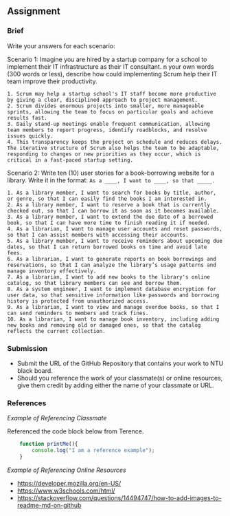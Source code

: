## Assignment

### Brief

Write your answers for each scenario:

Scenario 1:
Imagine you are hired by a startup company for a school to implement their IT infrastructure as their IT consultant. n your own words (300 words or less), describe how could implementing Scrum help their IT team improve their productivity.

```
1. Scrum may help a startup school's IT staff become more productive by giving a clear, disciplined approach to project management. 
2. Scrum divides enormous projects into smaller, more manageable sprints, allowing the team to focus on particular goals and achieve results fast. 
3. Daily stand-up meetings enable frequent communication, allowing team members to report progress, identify roadblocks, and resolve issues quickly. 
4. This transparency keeps the project on schedule and reduces delays. The iterative structure of Scrum also helps the team to be adaptable, responding to changes or new priorities as they occur, which is critical in a fast-paced startup setting.

```

Scenario 2:
Write ten (10) user stories for a book-borrowing website for a library. Write it in the format: `As a ____, I want to ____, so that _____`.

```
1. As a library member, I want to search for books by title, author, or genre, so that I can easily find the books I am interested in.
2. As a library member, I want to reserve a book that is currently checked out, so that I can borrow it as soon as it becomes available.
3. As a library member, I want to extend the due date of a borrowed book, so that I can have more time to finish reading it if needed.
4. As a librarian, I want to manage user accounts and reset passwords, so that I can assist members with accessing their accounts.
5. As a library member, I want to receive reminders about upcoming due dates, so that I can return borrowed books on time and avoid late fees.
6. As a librarian, I want to generate reports on book borrowings and reservations, so that I can analyze the library’s usage patterns and manage inventory effectively.
7. As a librarian, I want to add new books to the library's online catalog, so that library members can see and borrow them.
8. As a system engineer, I want to implement database encryption for user data, so that sensitive information like passwords and borrowing history is protected from unauthorized access.
9. As a librarian, I want to view and manage overdue books, so that I can send reminders to members and track fines.
10. As a librarian, I want to manage book inventory, including adding new books and removing old or damaged ones, so that the catalog reflects the current collection.

```


### Submission 

- Submit the URL of the GitHub Repository that contains your work to NTU black board.
- Should you reference the work of your classmate(s) or online resources, give them credit by adding either the name of your classmate or URL. 


### References

_Example of Referencing Classmate_

Referenced the code block below from Terence.
```js
    function printMe(){
        console.log("I am a reference example");
    }
```

_Example of Referencing Online Resources_

- https://developer.mozilla.org/en-US/
- https://www.w3schools.com/html/
- https://stackoverflow.com/questions/14494747/how-to-add-images-to-readme-md-on-github

